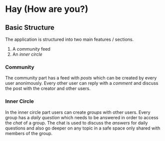 # Hay (How are you?)

## Basic Structure

The application is structured into two main features / sections.
1. A *community* feed
2. An *inner circle*

### Community
The community part has a feed with *posts* which can be created by every user anonimously. Every other user can reply with a *comment* and discuss the post with the creator and other users.

### Inner Circle
In the inner circle part users can create *groups* with other users. Every group has a *daily question* which needs to be answered in order to access the *chat* of a group. The chat is used to discuss the *answers* for daily questions and also go deeper on any topic in a safe space only shared with members of the group.
